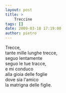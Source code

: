 ```yaml
---
layout: post
title: >
    Treccine
tags: []
date: 2009-03-18 17:19:00
author: pietro
---
```

Trecce,<br/>tante mille lunghe trecce,<br/>seguo lentamente<br/>seguo le tue tracce,<br/>e mi conduco<br/>alla gioia delle foglie<br/>dove sia l'amico<br/>la matrigna delle figlie.
